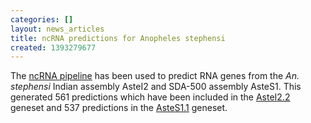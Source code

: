 ```yaml
---
categories: []
layout: news_articles
title: ncRNA predictions for Anopheles stephensi
created: 1393279677
---
```

The <a href="/info/genome/genebuild/ncrna.html">ncRNA pipeline</a> has been used to predict RNA genes from the <em>An. stephensi</em> Indian assembly AsteI2 and SDA-500 assembly AsteS1. This generated 561 predictions which have been included in the <a href="/organisms/anopheles-stephensi/indian/AsteI2.2">AsteI2.2</a> geneset and 537 predictions in the <a href="/organisms/anopheles-stephensi/sda-500/AsteS1.1">AsteS1.1</a> geneset.
